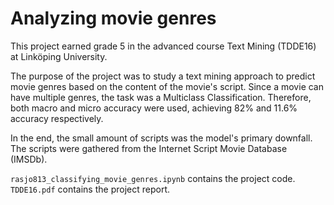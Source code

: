 # Analyzing movie genres
This project earned grade 5 in the advanced course Text Mining (TDDE16) at Linköping University.

The purpose of the project was to study a text mining approach to predict movie genres based on the content of the movie's script. Since a movie can have multiple genres, the task was a Multiclass Classification. Therefore, both macro and micro accuracy were used, achieving 82% and 11.6% accuracy respectively.

In the end, the small amount of scripts was the model's primary downfall. The scripts were gathered from the Internet Script Movie Database (IMSDb).

`rasjo813_classifying_movie_genres.ipynb` contains the project code.
`TDDE16.pdf` contains the project report.
